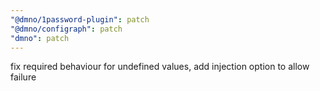```yaml
---
"@dmno/1password-plugin": patch
"@dmno/configraph": patch
"dmno": patch
---
```


fix required behaviour for undefined values, add injection option to allow failure
